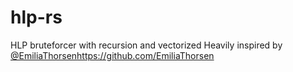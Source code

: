 # hlp-rs
HLP bruteforcer with recursion and vectorized
Heavily inspired by [@EmiliaThorsen](https://github.com/EmiliaThorsen)https://github.com/EmiliaThorsen
